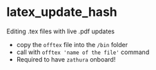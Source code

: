 # latex_update_hash
Editing .tex files with live .pdf updates

- copy the `offtex` file into the `/bin` folder
- call with `offtex 'name of the file'` command
- Required to have `zathura` onboard!

